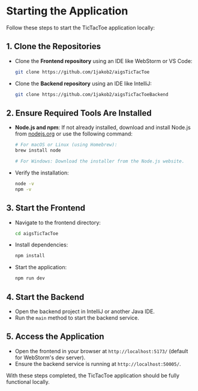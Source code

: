 # Starting the Application

Follow these steps to start the TicTacToe application locally:

## 1. Clone the Repositories
- Clone the **Frontend repository** using an IDE like WebStorm or VS Code:
  ```bash
  git clone https://github.com/1jakob2/aigsTicTacToe
  ```
- Clone the **Backend repository** using an IDE like IntelliJ:
  ```bash
  git clone https://github.com/1jakob2/aigsTicTacToeBackend
  ```

## 2. Ensure Required Tools Are Installed
- **Node.js and npm**: If not already installed, download and install Node.js from [nodejs.org](https://nodejs.org) or use the following command:
  ```bash
  # For macOS or Linux (using Homebrew):
  brew install node

  # For Windows: Download the installer from the Node.js website.
  ```
- Verify the installation:
  ```bash
  node -v
  npm -v
  ```

## 3. Start the Frontend
- Navigate to the frontend directory:
  ```bash
  cd aigsTicTacToe
  ```
- Install dependencies:
  ```bash
  npm install
  ```
- Start the application:
  ```bash
  npm run dev
  ```

## 4. Start the Backend
- Open the backend project in IntelliJ or another Java IDE.
- Run the `main` method to start the backend service.

## 5. Access the Application
- Open the frontend in your browser at `http://localhost:5173/` (default for WebStorm's dev server).
- Ensure the backend service is running at `http://localhost:50005/`.

With these steps completed, the TicTacToe application should be fully functional locally.

